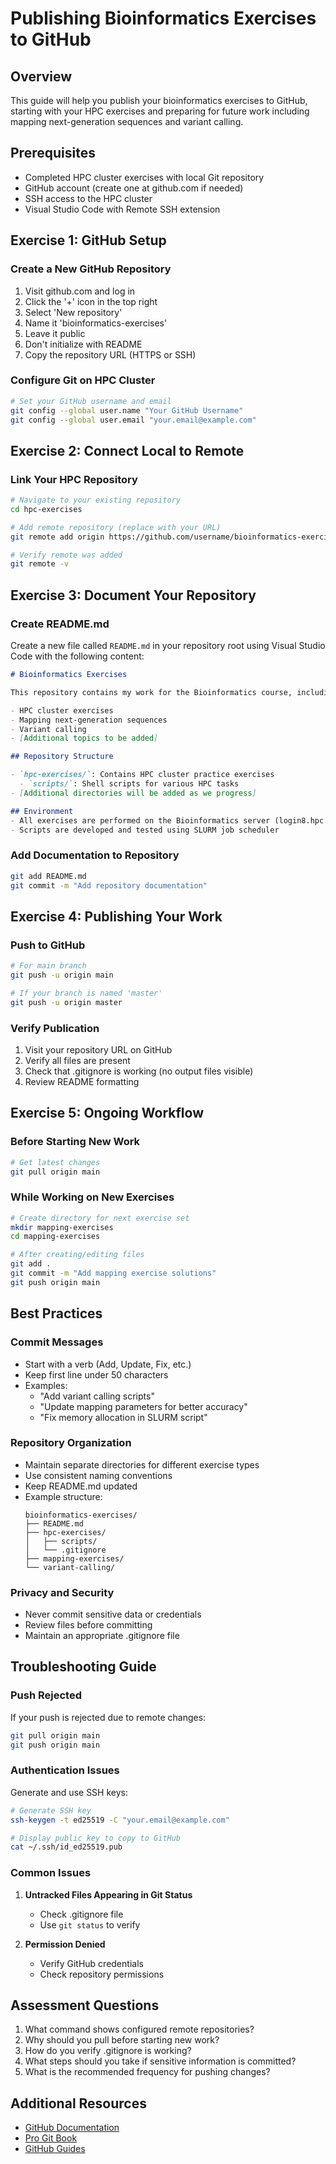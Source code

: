 # Publishing Bioinformatics Exercises to GitHub

## Overview
This guide will help you publish your bioinformatics exercises to GitHub, starting with your HPC exercises and preparing for future work including mapping next-generation sequences and variant calling.

## Prerequisites
* Completed HPC cluster exercises with local Git repository
* GitHub account (create one at github.com if needed)
* SSH access to the HPC cluster
* Visual Studio Code with Remote SSH extension

## Exercise 1: GitHub Setup

### Create a New GitHub Repository
1. Visit github.com and log in
2. Click the '+' icon in the top right
3. Select 'New repository'
4. Name it 'bioinformatics-exercises'
5. Leave it public
6. Don't initialize with README
7. Copy the repository URL (HTTPS or SSH)

### Configure Git on HPC Cluster
```bash
# Set your GitHub username and email
git config --global user.name "Your GitHub Username"
git config --global user.email "your.email@example.com"
```

## Exercise 2: Connect Local to Remote

### Link Your HPC Repository
```bash
# Navigate to your existing repository
cd hpc-exercises

# Add remote repository (replace with your URL)
git remote add origin https://github.com/username/bioinformatics-exercises.git

# Verify remote was added
git remote -v
```

## Exercise 3: Document Your Repository

### Create README.md
Create a new file called `README.md` in your repository root using Visual Studio Code with the following content:

```markdown
# Bioinformatics Exercises

This repository contains my work for the Bioinformatics course, including:

- HPC cluster exercises
- Mapping next-generation sequences
- Variant calling
- [Additional topics to be added]

## Repository Structure

- `hpc-exercises/`: Contains HPC cluster practice exercises
  - `scripts/`: Shell scripts for various HPC tasks
- [Additional directories will be added as we progress]

## Environment
- All exercises are performed on the Bioinformatics server (login8.hpc.binf.unibe.ch)
- Scripts are developed and tested using SLURM job scheduler
```

### Add Documentation to Repository
```bash
git add README.md
git commit -m "Add repository documentation"
```

## Exercise 4: Publishing Your Work

### Push to GitHub
```bash
# For main branch
git push -u origin main

# If your branch is named 'master'
git push -u origin master
```

### Verify Publication
1. Visit your repository URL on GitHub
2. Verify all files are present
3. Check that .gitignore is working (no output files visible)
4. Review README formatting

## Exercise 5: Ongoing Workflow

### Before Starting New Work
```bash
# Get latest changes
git pull origin main
```

### While Working on New Exercises
```bash
# Create directory for next exercise set
mkdir mapping-exercises
cd mapping-exercises

# After creating/editing files
git add .
git commit -m "Add mapping exercise solutions"
git push origin main
```

## Best Practices

### Commit Messages
* Start with a verb (Add, Update, Fix, etc.)
* Keep first line under 50 characters
* Examples:
  * "Add variant calling scripts"
  * "Update mapping parameters for better accuracy"
  * "Fix memory allocation in SLURM script"

### Repository Organization
* Maintain separate directories for different exercise types
* Use consistent naming conventions
* Keep README.md updated
* Example structure:
  ```
  bioinformatics-exercises/
  ├── README.md
  ├── hpc-exercises/
  │   ├── scripts/
  │   └── .gitignore
  ├── mapping-exercises/
  └── variant-calling/
  ```

### Privacy and Security
* Never commit sensitive data or credentials
* Review files before committing
* Maintain an appropriate .gitignore file

## Troubleshooting Guide

### Push Rejected
If your push is rejected due to remote changes:
```bash
git pull origin main
git push origin main
```

### Authentication Issues
Generate and use SSH keys:
```bash
# Generate SSH key
ssh-keygen -t ed25519 -C "your.email@example.com"

# Display public key to copy to GitHub
cat ~/.ssh/id_ed25519.pub
```

### Common Issues
1. **Untracked Files Appearing in Git Status**
   * Check .gitignore file
   * Use `git status` to verify
   
2. **Permission Denied**
   * Verify GitHub credentials
   * Check repository permissions

## Assessment Questions

1. What command shows configured remote repositories?
2. Why should you pull before starting new work?
3. How do you verify .gitignore is working?
4. What steps should you take if sensitive information is committed?
5. What is the recommended frequency for pushing changes?

## Additional Resources

* [GitHub Documentation](https://docs.github.com)
* [Pro Git Book](https://git-scm.com/book/en/v2)
* [GitHub Guides](https://guides.github.com)